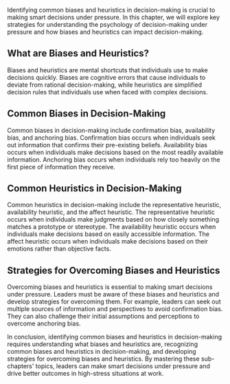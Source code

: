 
Identifying common biases and heuristics in decision-making is crucial to making smart decisions under pressure. In this chapter, we will explore key strategies for understanding the psychology of decision-making under pressure and how biases and heuristics can impact decision-making.

What are Biases and Heuristics?
-------------------------------

Biases and heuristics are mental shortcuts that individuals use to make decisions quickly. Biases are cognitive errors that cause individuals to deviate from rational decision-making, while heuristics are simplified decision rules that individuals use when faced with complex decisions.

Common Biases in Decision-Making
--------------------------------

Common biases in decision-making include confirmation bias, availability bias, and anchoring bias. Confirmation bias occurs when individuals seek out information that confirms their pre-existing beliefs. Availability bias occurs when individuals make decisions based on the most readily available information. Anchoring bias occurs when individuals rely too heavily on the first piece of information they receive.

Common Heuristics in Decision-Making
------------------------------------

Common heuristics in decision-making include the representative heuristic, availability heuristic, and the affect heuristic. The representative heuristic occurs when individuals make judgments based on how closely something matches a prototype or stereotype. The availability heuristic occurs when individuals make decisions based on easily accessible information. The affect heuristic occurs when individuals make decisions based on their emotions rather than objective facts.

Strategies for Overcoming Biases and Heuristics
-----------------------------------------------

Overcoming biases and heuristics is essential to making smart decisions under pressure. Leaders must be aware of these biases and heuristics and develop strategies for overcoming them. For example, leaders can seek out multiple sources of information and perspectives to avoid confirmation bias. They can also challenge their initial assumptions and perceptions to overcome anchoring bias.

In conclusion, identifying common biases and heuristics in decision-making requires understanding what biases and heuristics are, recognizing common biases and heuristics in decision-making, and developing strategies for overcoming biases and heuristics. By mastering these sub-chapters' topics, leaders can make smart decisions under pressure and drive better outcomes in high-stress situations at work.
